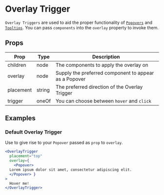 # Overlay Trigger

`Overlay Triggers` are used to aid the proper functionality of [`Popovers`](../popover/README) and [`Tooltips`](../tooltip/README). You can pass `components` into the `overlay` property to invoke them.

## Props

| Prop | Type | Description |
| ---- | ---- | ----------- |
| children | node | The components to apply the overlay on |
| overlay | node | Supply the preferred component to appear as a Popover |
| placement | string | The preferred direction of the Overlay Trigger |
| trigger | oneOf | You can choose between `hover` and `click` |

## Examples

###  Default Overlay Trigger

Use to give rise to your `Popover` passed as `prop` to `overlay`.

```jsx
<OverlayTrigger
  placement="top"
  overlay={
    <Popover>
  Lorem ipsum dolor sit amet, consectetur adipiscing elit.
  </Popover> }
>
  Hover me!
</OverlayTrigger>
```
